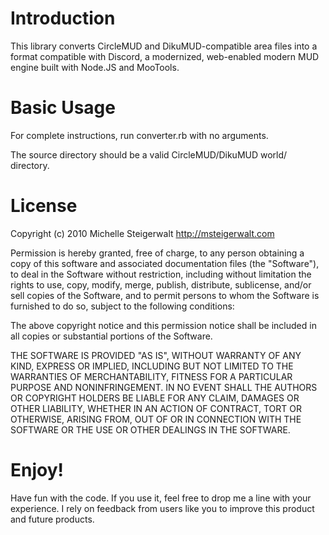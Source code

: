 Introduction
==============

This library converts CircleMUD and DikuMUD-compatible area files into a 
format compatible with Discord, a modernized, web-enabled modern MUD engine
built with Node.JS and MooTools.

Basic Usage
==============

For complete instructions, run converter.rb with no arguments.

The source directory should be a valid CircleMUD/DikuMUD world/ directory.

License
==============

Copyright (c) 2010 Michelle Steigerwalt  <http://msteigerwalt.com>

Permission is hereby granted, free of charge, to any person obtaining a copy
of this software and associated documentation files (the "Software"), to deal
in the Software without restriction, including without limitation the rights
to use, copy, modify, merge, publish, distribute, sublicense, and/or sell
copies of the Software, and to permit persons to whom the Software is
furnished to do so, subject to the following conditions:

The above copyright notice and this permission notice shall be included in
all copies or substantial portions of the Software.

THE SOFTWARE IS PROVIDED "AS IS", WITHOUT WARRANTY OF ANY KIND, EXPRESS OR
IMPLIED, INCLUDING BUT NOT LIMITED TO THE WARRANTIES OF MERCHANTABILITY,
FITNESS FOR A PARTICULAR PURPOSE AND NONINFRINGEMENT. IN NO EVENT SHALL THE
AUTHORS OR COPYRIGHT HOLDERS BE LIABLE FOR ANY CLAIM, DAMAGES OR OTHER
LIABILITY, WHETHER IN AN ACTION OF CONTRACT, TORT OR OTHERWISE, ARISING FROM,
OUT OF OR IN CONNECTION WITH THE SOFTWARE OR THE USE OR OTHER DEALINGS IN
THE SOFTWARE.

Enjoy!
==============

Have fun with the code.  If you use it, feel free to drop me a line with your
experience.  I rely on feedback from users like you to improve this product and
future products.
